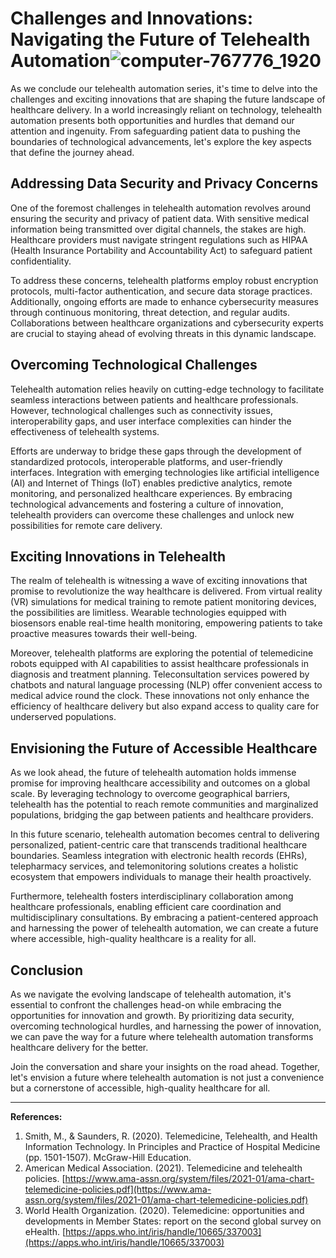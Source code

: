 # Challenges and Innovations: Navigating the Future of Telehealth Automation![computer-767776_1920](https://github.com/23W-GBAC/EzeLinda/assets/112171077/b1e48f06-6383-4f88-a6e1-d9415a7d9340)


As we conclude our telehealth automation series, it's time to delve into the challenges and exciting innovations that are shaping the future landscape of healthcare delivery. In a world increasingly reliant on technology, telehealth automation presents both opportunities and hurdles that demand our attention and ingenuity. From safeguarding patient data to pushing the boundaries of technological advancements, let's explore the key aspects that define the journey ahead.

## Addressing Data Security and Privacy Concerns

One of the foremost challenges in telehealth automation revolves around ensuring the security and privacy of patient data. With sensitive medical information being transmitted over digital channels, the stakes are high. Healthcare providers must navigate stringent regulations such as HIPAA (Health Insurance Portability and Accountability Act) to safeguard patient confidentiality.

To address these concerns, telehealth platforms employ robust encryption protocols, multi-factor authentication, and secure data storage practices. Additionally, ongoing efforts are made to enhance cybersecurity measures through continuous monitoring, threat detection, and regular audits. Collaborations between healthcare organizations and cybersecurity experts are crucial to staying ahead of evolving threats in this dynamic landscape.

## Overcoming Technological Challenges

Telehealth automation relies heavily on cutting-edge technology to facilitate seamless interactions between patients and healthcare professionals. However, technological challenges such as connectivity issues, interoperability gaps, and user interface complexities can hinder the effectiveness of telehealth systems.

Efforts are underway to bridge these gaps through the development of standardized protocols, interoperable platforms, and user-friendly interfaces. Integration with emerging technologies like artificial intelligence (AI) and Internet of Things (IoT) enables predictive analytics, remote monitoring, and personalized healthcare experiences. By embracing technological advancements and fostering a culture of innovation, telehealth providers can overcome these challenges and unlock new possibilities for remote care delivery.

## Exciting Innovations in Telehealth

The realm of telehealth is witnessing a wave of exciting innovations that promise to revolutionize the way healthcare is delivered. From virtual reality (VR) simulations for medical training to remote patient monitoring devices, the possibilities are limitless. Wearable technologies equipped with biosensors enable real-time health monitoring, empowering patients to take proactive measures towards their well-being.

Moreover, telehealth platforms are exploring the potential of telemedicine robots equipped with AI capabilities to assist healthcare professionals in diagnosis and treatment planning. Teleconsultation services powered by chatbots and natural language processing (NLP) offer convenient access to medical advice round the clock. These innovations not only enhance the efficiency of healthcare delivery but also expand access to quality care for underserved populations.

## Envisioning the Future of Accessible Healthcare

As we look ahead, the future of telehealth automation holds immense promise for improving healthcare accessibility and outcomes on a global scale. By leveraging technology to overcome geographical barriers, telehealth has the potential to reach remote communities and marginalized populations, bridging the gap between patients and healthcare providers.

In this future scenario, telehealth automation becomes central to delivering personalized, patient-centric care that transcends traditional healthcare boundaries. Seamless integration with electronic health records (EHRs), telepharmacy services, and telemonitoring solutions creates a holistic ecosystem that empowers individuals to manage their health proactively.

Furthermore, telehealth fosters interdisciplinary collaboration among healthcare professionals, enabling efficient care coordination and multidisciplinary consultations. By embracing a patient-centered approach and harnessing the power of telehealth automation, we can create a future where accessible, high-quality healthcare is a reality for all.

## Conclusion

As we navigate the evolving landscape of telehealth automation, it's essential to confront the challenges head-on while embracing the opportunities for innovation and growth. By prioritizing data security, overcoming technological hurdles, and harnessing the power of innovation, we can pave the way for a future where telehealth automation transforms healthcare delivery for the better.

Join the conversation and share your insights on the road ahead. Together, let's envision a future where telehealth automation is not just a convenience but a cornerstone of accessible, high-quality healthcare for all.

---
**References:**

1. Smith, M., & Saunders, R. (2020). Telemedicine, Telehealth, and Health Information Technology. In Principles and Practice of Hospital Medicine (pp. 1501-1507). McGraw-Hill Education.
2. American Medical Association. (2021). Telemedicine and telehealth policies. [https://www.ama-assn.org/system/files/2021-01/ama-chart-telemedicine-policies.pdf](https://www.ama-assn.org/system/files/2021-01/ama-chart-telemedicine-policies.pdf)
3. World Health Organization. (2020). Telemedicine: opportunities and developments in Member States: report on the second global survey on eHealth. [https://apps.who.int/iris/handle/10665/337003](https://apps.who.int/iris/handle/10665/337003)
